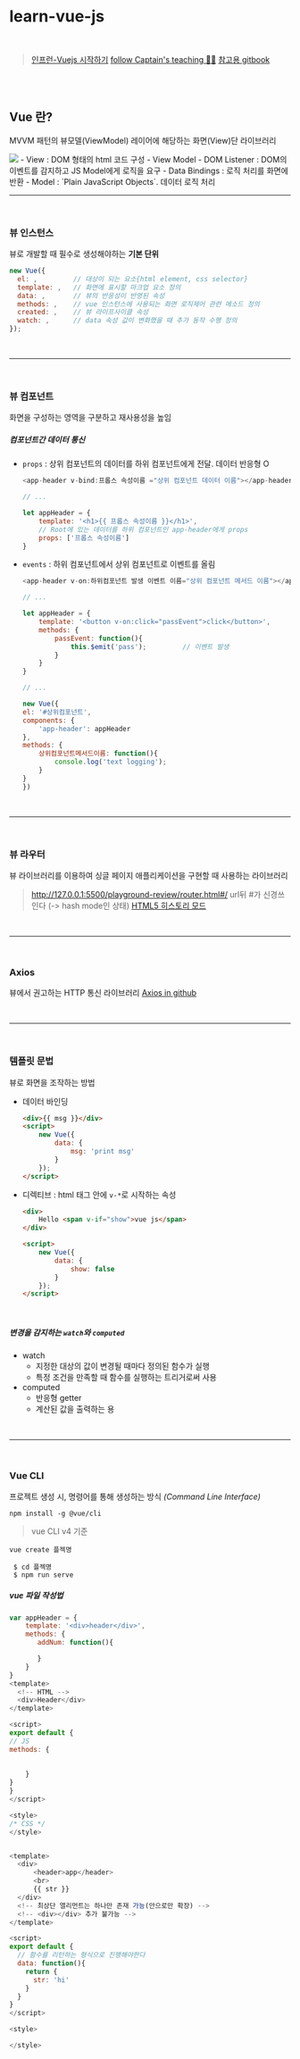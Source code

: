 # learn-vue-js
<br>

> [인프런-Vuejs 시작하기](https://www.inflearn.com/course/Age-of-Vuejs/)
> [follow Captain's teaching 🦸‍♂️](https://joshua1988.github.io/vue-camp/vue/instance.html#%EC%9D%B8%EC%8A%A4%ED%84%B4%EC%8A%A4-%EC%83%9D%EC%84%B1)
[참고용 gitbook](https://dahye-jeong.gitbook.io/vue-js/)

<br>
<br>

## Vue 란?
MVVM 패턴의 뷰모델(ViewModel) 레이어에 해당하는 화면(View)단 라이브러리

<image src="https://012.vuejs.org/images/mvvm.png">
- View : DOM 형태의 html 코드 구성
- View Model 
    - DOM Listener : DOM의 이벤트를 감지하고 JS Model에게 로직을 요구
    - Data Bindings : 로직 처리를 화면에 반환
- Model : `Plain JavaScript Objects`. 데이터 로직 처리

<br>

---

<br>

### 뷰 인스턴스
뷰로 개발할 때 필수로 생성해야하는 **기본 단위**

```javascript
new Vue({
  el: ,         // 대상이 되는 요소{html element, css selector}
  template: ,   // 화면에 표시할 마크업 요소 정의
  data: ,       // 뷰의 반응성이 반영된 속성
  methods: ,    // vue 인스턴스에 사용되는 화면 로직제어 관련 메소드 정의
  created: ,    // 뷰 라이프사이클 속성
  watch: ,      // data 속성 값이 변화했을 때 추가 동작 수행 정의
});
```

<br>

---

<br>

### 뷰 컴포넌트
화면을 구성하는 영역을 구분하고 재사용성을 높임

##### 컴포넌트간 데이터 통신
- `props` : 상위 컴포넌트의 데이터를 하위 컴포넌트에게 전달. 데이터 반응형 O
    ```javascript
    <app-header v-bind:프롭스 속성이름 ="상위 컴포넌트 데이터 이름"></app-header>

    // ...

    let appHeader = {
        template: '<h1>{{ 프롭스 속성이름 }}</h1>',
        // Root에 있는 데이터를 하위 컴포넌트인 app-header에게 props
        props: ['프롭스 속성이름']
    }
    ```
- `events` : 하위 컴포넌트에서 상위 컴포넌트로 이벤트를 올림
    ```javascript
    <app-header v-on:하위컴포넌트 발생 이벤트 이름="상위 컴포넌트 메서드 이름"></app-header>
    
    // ...

    let appHeader = {
        template: '<button v-on:click="passEvent">click</button>',
        methods: {
            passEvent: function(){
                this.$emit('pass');         // 이벤트 발생
            }
        }
    }

    // ...

    new Vue({
    el: '#상위컴포넌트',
    components: {
        'app-header': appHeader
    },
    methods: {
        상위컴포넌트메서드이름: function(){
            console.log('text logging');
        }
    }
    })

    ```


<br>

---

<br>

### 뷰 라우터
뷰 라이브러리를 이용하여 싱글 페이지 애플리케이션을 구현할 때 사용하는 라이브러리

> http://127.0.0.1:5500/playground-review/router.html#/
> url뒤 #가 신경쓰인다 (-> hash mode인 상태)
> [HTML5 히스토리 모드](https://router.vuejs.org/kr/guide/essentials/history-mode.html#%EC%84%9C%EB%B2%84-%EC%84%A4%EC%A0%95-%EC%98%88%EC%A0%9C)

<br>

---

<br>

### Axios
뷰에서 권고하는 HTTP 통신 라이브러리
[Axios in github](https://github.com/axios/axios)

<br>

---

<br>

### 템플릿 문법
뷰로 화면을 조작하는 방법 
- 데이터 바인딩
    ```html
    <div>{{ msg }}</div>
    <script>
        new Vue({
            data: {
                msg: 'print msg'
            }
        });
    </script>
    ```
- 디렉티브 : html 태그 안에 `v-*`로 시작하는 속성
    ```html
    <div>
        Hello <span v-if="show">vue js</span>
    </div>

    <script>
        new Vue({
            data: {
                show: false
            }
        });
    </script>
    
    ```

<br> 

##### 변경을 감지하는 `watch`와 `computed`
- watch
    - 지정한 대상의 값이 변경될 때마다 정의된 함수가 실행 
    - 특정 조건을 만족할 때 함수를 실행하는 트리거로써 사용
- computed
    - 반응형 getter
    - 계산된 값을 출력하는 용


<br>

---

<br>

### Vue CLI
프로젝트 생성 시, 명령어를 통해 생성하는 방식 *(Command Line Interface)*
```
npm install -g @vue/cli
```
> vue CLI v4 기준
```
vue create 플젝명

 $ cd 플젝명
 $ npm run serve
```

##### vue 파일 작성법
```javascript
var appHeader = {
    template: '<div>header</div>',
    methods: {
       addNum: function(){

       } 
    }
}
<template>
  <!-- HTML -->
  <div>Header</div>
</template>

<script>
export default {
// JS
methods: {
    
        
    }
}
}
</script>

<style>
/* CSS */
</style>
```
```javascript

<template>
  <div> 
      <header>app</header>
      <br>
      {{ str }}
  </div>
  <!-- 최상단 앨리먼트는 하나만 존재 가능(안으로만 확장) -->
  <!-- <div></div> 추가 불가능 -->
</template>

<script>
export default {
  // 함수를 리턴하는 형식으로 진행해야한다
  data: function(){
    return {
      str: 'hi'
    }
  }
}
</script>

<style>

</style>

```